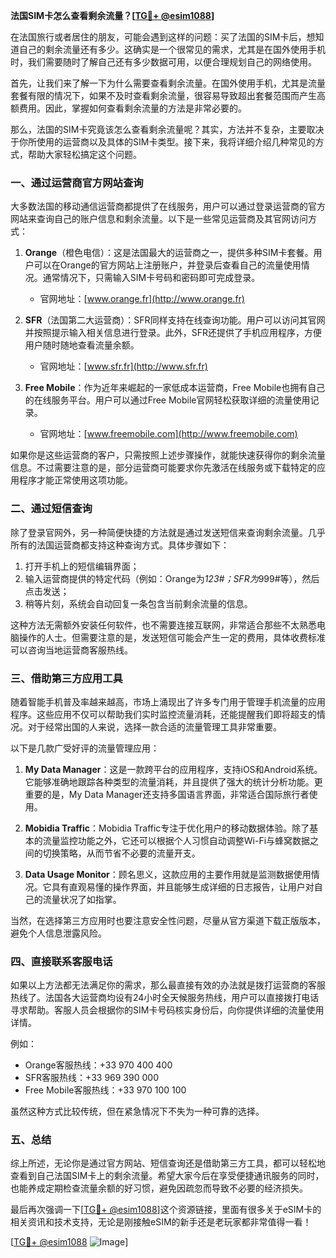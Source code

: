 **法国SIM卡怎么查看剩余流量？[[TG💪+ @esim1088](https://t.me/s/esim1088)]**

在法国旅行或者居住的朋友，可能会遇到这样的问题：买了法国的SIM卡后，想知道自己的剩余流量还有多少。这确实是一个很常见的需求，尤其是在国外使用手机时，我们需要随时了解自己还有多少数据可用，以便合理规划自己的网络使用。

首先，让我们来了解一下为什么需要查看剩余流量。在国外使用手机，尤其是流量套餐有限的情况下，如果不及时查看剩余流量，很容易导致超出套餐范围而产生高额费用。因此，掌握如何查看剩余流量的方法是非常必要的。

那么，法国的SIM卡究竟该怎么查看剩余流量呢？其实，方法并不复杂，主要取决于你所使用的运营商以及具体的SIM卡类型。接下来，我将详细介绍几种常见的方式，帮助大家轻松搞定这个问题。

### 一、通过运营商官方网站查询

大多数法国的移动通信运营商都提供了在线服务，用户可以通过登录运营商的官方网站来查询自己的账户信息和剩余流量。以下是一些常见运营商及其官网访问方式：

1. **Orange**（橙色电信）：这是法国最大的运营商之一，提供多种SIM卡套餐。用户可以在Orange的官方网站上注册账户，并登录后查看自己的流量使用情况。通常情况下，只需输入SIM卡号码和密码即可完成登录。
   
   - 官网地址：[www.orange.fr](http://www.orange.fr)

2. **SFR**（法国第二大运营商）：SFR同样支持在线查询功能。用户可以访问其官网并按照提示输入相关信息进行登录。此外，SFR还提供了手机应用程序，方便用户随时随地查看流量余额。

   - 官网地址：[www.sfr.fr](http://www.sfr.fr)

3. **Free Mobile**：作为近年来崛起的一家低成本运营商，Free Mobile也拥有自己的在线服务平台。用户可以通过Free Mobile官网轻松获取详细的流量使用记录。

   - 官网地址：[www.freemobile.com](http://www.freemobile.com)

如果你是这些运营商的客户，只需按照上述步骤操作，就能快速获得你的剩余流量信息。不过需要注意的是，部分运营商可能要求你先激活在线服务或下载特定的应用程序才能正常使用这项功能。

### 二、通过短信查询

除了登录官网外，另一种简便快捷的方法就是通过发送短信来查询剩余流量。几乎所有的法国运营商都支持这种查询方式。具体步骤如下：

1. 打开手机上的短信编辑界面；
2. 输入运营商提供的特定代码（例如：Orange为*123#；SFR为*999#等），然后点击发送；
3. 稍等片刻，系统会自动回复一条包含当前剩余流量的信息。

这种方法无需额外安装任何软件，也不需要连接互联网，非常适合那些不太熟悉电脑操作的人士。但需要注意的是，发送短信可能会产生一定的费用，具体收费标准可以咨询当地运营商客服热线。

### 三、借助第三方应用工具

随着智能手机普及率越来越高，市场上涌现出了许多专门用于管理手机流量的应用程序。这些应用不仅可以帮助我们实时监控流量消耗，还能提醒我们即将超支的情况。对于经常出国的人来说，选择一款合适的流量管理工具非常重要。

以下是几款广受好评的流量管理应用：

1. **My Data Manager**：这是一款跨平台的应用程序，支持iOS和Android系统。它能够准确地跟踪各种类型的流量消耗，并且提供了强大的统计分析功能。更重要的是，My Data Manager还支持多国语言界面，非常适合国际旅行者使用。

2. **Mobidia Traffic**：Mobidia Traffic专注于优化用户的移动数据体验。除了基本的流量监控功能之外，它还可以根据个人习惯自动调整Wi-Fi与蜂窝数据之间的切换策略，从而节省不必要的流量开支。

3. **Data Usage Monitor**：顾名思义，这款应用的主要作用就是监测数据使用情况。它具有直观易懂的操作界面，并且能够生成详细的日志报告，让用户对自己的流量状况了如指掌。

当然，在选择第三方应用时也要注意安全性问题，尽量从官方渠道下载正版版本，避免个人信息泄露风险。

### 四、直接联系客服电话

如果以上方法都无法满足你的需求，那么最直接有效的办法就是拨打运营商的客服热线了。法国各大运营商均设有24小时全天候服务热线，用户可以直接拨打电话寻求帮助。客服人员会根据你的SIM卡号码核实身份后，向你提供详细的流量使用详情。

例如：
- Orange客服热线：+33 970 400 400
- SFR客服热线：+33 969 390 000
- Free Mobile客服热线：+33 970 100 100

虽然这种方式比较传统，但在紧急情况下不失为一种可靠的选择。

### 五、总结

综上所述，无论你是通过官方网站、短信查询还是借助第三方工具，都可以轻松地查看到自己法国SIM卡上的剩余流量。希望大家今后在享受便捷通讯服务的同时，也能养成定期检查流量余额的好习惯，避免因疏忽而导致不必要的经济损失。

最后再次强调一下[[TG💪+ @esim1088](https://t.me/s/esim1088)]这个资源链接，里面有很多关于eSIM卡的相关资讯和技术支持，无论是刚接触eSIM的新手还是老玩家都非常值得一看！

[[TG💪+ @esim1088](https://t.me/s/esim1088) ![Image](https://i.postimg.cc/4NQfJmqS/Snipaste-2025-05-13-00-14-12.png)]